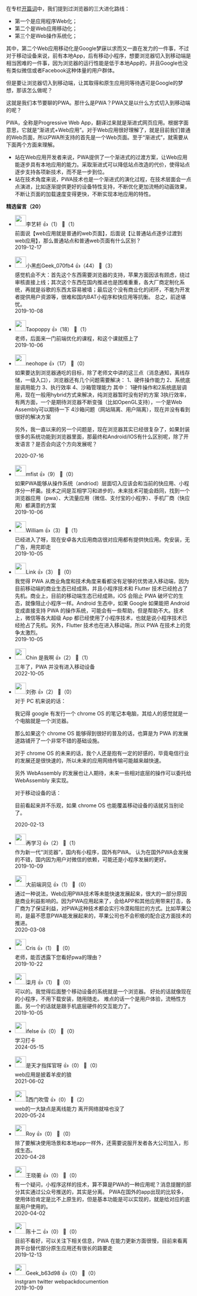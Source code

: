 在专栏[开篇词](https://time.geekbang.org/column/article/113399)中，我们提到过浏览器的三大进化路线：

- 第一个是应用程序Web化；
- 第二个是Web应用移动化；
- 第三个是Web操作系统化；

其中，第二个Web应用移动化是Google梦寐以求而又一直在发力的一件事，不过对于移动设备来说，前有本地App，后有移动小程序，想要浏览器切入到移动端是相当困难的一件事，因为浏览器的运行性能是低于本地App的，并且Google也没有类似微信或者Facebook这种体量的用户群体。

但是要让浏览器切入到移动端，让其取得和原生应用同等待遇可是Google的梦想，那该怎么做呢？

这就是我们本节要聊的PWA。那什么是PWA？PWA又是以什么方式切入到移动端的呢？

PWA，全称是Progressive Web App，翻译过来就是渐进式网页应用。根据字面意思，它就是“渐进式+Web应用”。对于Web应用很好理解了，就是目前我们普通的Web页面，所以PWA所支持的首先是一个Web页面。至于“渐进式”，就需要从下面两个方面来理解。

- 站在Web应用开发者来说，PWA提供了一个渐进式的过渡方案，让Web应用能逐步具有本地应用的能力。采取渐进式可以降低站点改造的代价，使得站点逐步支持各项新技术，而不是一步到位。
- 站在技术角度来说，PWA技术也是一个渐进式的演化过程，在技术层面会一点点演进，比如逐渐提供更好的设备特性支持，不断优化更加流畅的动画效果，不断让页面的加载速度变得更快，不断实现本地应用的特性。
<div><strong>精选留言（20）</strong></div><ul>
<li><img src="https://static001.geekbang.org/account/avatar/00/14/fe/0c/f9cb1af4.jpg" width="30px"><span>李艺轩</span> 👍（1） 💬（1）<div>前面说【web应用就是普通的web页面】，后面说【让普通站点逐步过渡到web应用】，那么普通站点和普通web页面有什么区别？</div>2019-12-17</li><br/><li><img src="https://thirdwx.qlogo.cn/mmopen/vi_32/DYAIOgq83eqfenHHNSUm2lVWfeFKMjHNcd9PjGFFZ4e2mbsgkpDmwq1oxNic3ZmaDUda517HFYWsficeReL8aA2w/132" width="30px"><span>小黑彪Geek_070fb4</span> 👍（44） 💬（3）<div>感觉机会不大：首先这个东西需要浏览器的支持，苹果方面因该有顾虑，绕过审核直接上线；其次这个东西在国内推进也是困难重重，各大厂商定制化系统，再就是谷歌的东西太容易被墙；最后这个没有商业化的闭环，不能为开发者提供用户资源等，很难和国内BAT小程序和快应用等抗衡。 总之，前途堪忧。</div>2019-10-08</li><br/><li><img src="https://thirdwx.qlogo.cn/mmopen/vi_32/Q0j4TwGTfTICu7auk7qLuLNXfgXlia9ptcqiaKMXVuUCZTKF0FHvLW0wsSe9QJrq6B6fBgPDL4HSqyaUfReJD4Kw/132" width="30px"><span>Taopoppy</span> 👍（18） 💬（1）<div>老师，后面来一门前端优化的课程，和这个课就搭上了</div>2019-10-06</li><br/><li><img src="https://static001.geekbang.org/account/avatar/00/0f/ec/13/49e98289.jpg" width="30px"><span>neohope</span> 👍（17） 💬（0）<div>如果要达到浏览器通吃的目标，除了老师文中讲的这三点（消息通知，离线存储，一级入口），浏览器还有几个问题需要解决：
1、硬件操作能力
2、系统底层调用能力
3、执行效率
4、沙箱管理能力
其中：
1硬件操作和2系统底层调用，现在一般用hybrid方式来解决，纯浏览器暂时没有好的方案
3执行效率，有两方面，一个是期待浏览器不断变强（比如OpenGL支持），一个是Web Assembly可以期待一下
4沙箱问题（网站隔离、用户隔离），现在并没有看到很好的解决方案

另外，我一直以来的另一个问题是，现在浏览器其实已经很复杂了，如果封装很多的系统功能到浏览器里面，那最终和Android&#47;IOS有什么区别呢，除了开发语言？是否会向这个方向发展呢？</div>2020-07-16</li><br/><li><img src="https://static001.geekbang.org/account/avatar/00/14/f5/b8/9f165f4b.jpg" width="30px"><span>mfist</span> 👍（9） 💬（0）<div>如果PWA能够从操作系统（andriod）层面切入应该会和当前的快应用、小程序分一杯羹。技术之间是互相学习和进步的，未来技术可能会趋同，找到一个浏览器应用（pwa）、大流量应用（微信、支付宝的小程序）、手机厂商（快应用）都满意的方案</div>2019-10-06</li><br/><li><img src="https://static001.geekbang.org/account/avatar/00/12/f1/15/8fcf8038.jpg" width="30px"><span>William</span> 👍（3） 💬（1）<div>已经进入了呀，现在安卓各大应用商店很对应用都有提供快应用。免安装，无广告，用完即走</div>2019-10-05</li><br/><li><img src="https://static001.geekbang.org/account/avatar/00/0f/47/5d/9afdf648.jpg" width="30px"><span>Link</span> 👍（3） 💬（0）<div>我觉得 PWA 从商业角度和技术角度来看都没有足够的优势进入移动端，因为目前移动端的商业生态已经成熟，并且小程序技术和 Flutter 技术已经抢占了先机。商业上，目前的移动端生态已经成熟，iOS 会阻止 PWA 破坏它的生态，就像阻止小程序一样。Android 生态中，如果 Google 如果能把 Android 变成直接支持 PWA 的操作系统，可能会有一些帮助，但是帮助不大。技术上，微信等各大超级 App 都已经使用了小程序技术，也就是说小程序技术已经抢占了先机。另外，Flutter 技术也在进入移动端，所以 PWA 在技术上的竞争太激烈。</div>2019-10-05</li><br/><li><img src="https://static001.geekbang.org/account/avatar/00/25/4e/3f/3e84f39e.jpg" width="30px"><span>Chin 是我啊</span> 👍（2） 💬（1）<div>三年了，PWA 并没有进入移动设备</div>2022-10-05</li><br/><li><img src="https://static001.geekbang.org/account/avatar/00/1b/95/2e/332fee49.jpg" width="30px"><span>刘弥</span> 👍（2） 💬（0）<div>对于 PC 机来说的话：

我记得 google 有发行一个 chrome OS 的笔记本电脑，其给人的感觉就是一个电脑就是一个浏览器。

那么如果这个 chrome OS 能够得到很好的普及的话，也算是为 PWA 的发展道路铺开了一个非常不错的基础设施。

对于 chrome OS 的未来的话，我个人还是抱有一定的好感的，毕竟电信行业的发展还是很快速的，所以未来的应用网络传输可能越来越快速。

另外 WebAssembly 的发展也让人期待，未来一些相对底层的操作可以委托给 WebAssembly 来实现。

对于移动设备的话：

目前看起来并不乐观，如果 chrome OS 也能覆盖移动设备的话就另当别论了。</div>2020-02-13</li><br/><li><img src="https://static001.geekbang.org/account/avatar/00/0f/c9/73/a0db6d58.jpg" width="30px"><span>再学习</span> 👍（2） 💬（1）<div>作为新一代“浏览器”，国内有小程序，国外有PWA。
认为在国外PWA会发展的不错，国内因为用户对微信的依赖，可能还是小程序发展的更好。</div>2019-10-09</li><br/><li><img src="https://static001.geekbang.org/account/avatar/00/0f/6b/1f/f7be5246.jpg" width="30px"><span>大前端洞见</span> 👍（1） 💬（0）<div>通过一种说法，Web应用PWA技术等未能快速发展起来，很大的一部分原因是商业利益影响的。因为PWA应用起来了，会给APP和其他应用带来打击，各厂商为了保证利益，对PWA这种技术都会实行冷漠和阻拦的方式。比如苹果公司，是最不愿意PWA能发展起来的，苹果公司也不会积极的配合这方面技术的推进。</div>2020-03-08</li><br/><li><img src="https://static001.geekbang.org/account/avatar/00/16/7b/f0/ccc11dec.jpg" width="30px"><span>Cris</span> 👍（1） 💬（0）<div>老师，能否透露下您看好pwa的理由？</div>2019-10-22</li><br/><li><img src="https://static001.geekbang.org/account/avatar/00/14/ec/68/06d59613.jpg" width="30px"><span>柒月</span> 👍（1） 💬（0）<div>可以的。我觉得后面整个移动设备的系统就是一个浏览器。
好处的话就像现在的小程序，不用下载安装，随用随走。
难点的话一个是用户体验，流畅性方面。另一个的话就是跟手机底层硬件的交互能力了。</div>2019-10-05</li><br/><li><img src="https://static001.geekbang.org/account/avatar/00/26/eb/d7/90391376.jpg" width="30px"><span>ifelse</span> 👍（0） 💬（0）<div>学习打卡</div>2024-05-15</li><br/><li><img src="https://static001.geekbang.org/account/avatar/00/25/3c/6d/70b0d892.jpg" width="30px"><span>是天才指挥官呀</span> 👍（0） 💬（0）<div>web应用是披着羊皮的狼</div>2021-06-02</li><br/><li><img src="https://static001.geekbang.org/account/avatar/00/15/cd/b8/14597b01.jpg" width="30px"><span>西门吹雪</span> 👍（0） 💬（2）<div>web的一大缺点是离线能力 离开网络就啥也没了</div>2020-05-24</li><br/><li><img src="https://static001.geekbang.org/account/avatar/00/1d/75/e3/ef489d57.jpg" width="30px"><span>Roy</span> 👍（0） 💬（0）<div>除了要解决使用场景和本地app一样外，还需要说服开发者各大公司加入，形成生态。</div>2020-04-28</li><br/><li><img src="https://static001.geekbang.org/account/avatar/00/16/66/16/b8e6436c.jpg" width="30px"><span>王晓蘅</span> 👍（0） 💬（0）<div>有一个疑问，小程序这样的技术，算不算是PWA的一种应用呢？消息提醒的部分其实通过公众号推送的，其实是分离。
PWA在国外的app出现的比较多，使用体验肯定是比不上原生的，但是基本功能是可以实现的，就是给对应的底层用户使用的。</div>2020-04-02</li><br/><li><img src="https://static001.geekbang.org/account/avatar/00/15/f1/0f/8b36016d.jpg" width="30px"><span>陈十二</span> 👍（0） 💬（0）<div>目前不看好，可以关注下相关信息，PWA 在能力更新方面很慢，目前来看离跨平台替代部分原生应用还有很长的路要走</div>2019-12-13</li><br/><li><img src="https://static001.geekbang.org/account/avatar/00/17/e6/5d/291dbf69.jpg" width="30px"><span>Geek_b63d98</span> 👍（0） 💬（0）<div>instgram twitter webpackdocumention</div>2019-10-09</li><br/>
</ul>